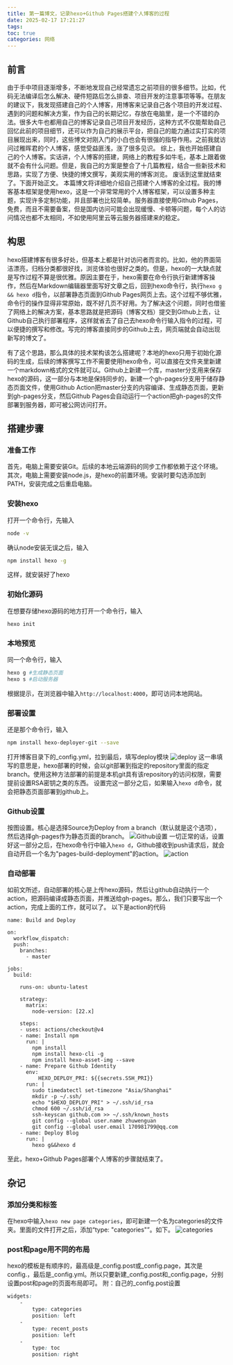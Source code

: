 ```yaml
---
title: 第一篇博文，记录hexo+Github Pages搭建个人博客的过程
date: 2025-02-17 17:21:27
tags:
toc: true
categories: 网络
---
```


## 前言
由于手中项目逐渐增多，不断地发现自己经常遗忘之前项目的很多细节。比如，代码无法编译后怎么解决、硬件短路后怎么排查、项目开发的注意事项等等。在朋友的建议下，我发现搭建自己的个人博客，用博客来记录自己各个项目的开发过程、遇到的问题和解决方案，作为自己的长期记忆，存放在电脑里，是一个不错的办法。很多大牛也都用自己的博客记录自己项目开发经历，这种方式不仅能帮助自己回忆此前的项目细节，还可以作为自己的展示平台，把自己的能力通过实打实的项目展现出来，同时，这些博文对刚入门的小白也会有很强的指导作用。之前我就访问过稚晖君的个人博客，感觉受益匪浅，涨了很多见识。
综上，我也开始搭建自己的个人博客。实话讲，个人博客的搭建，网络上的教程多如牛毛，基本上跟着做就不会有什么问题。但是，我自己的方案是整合了十几篇教程，结合一些新技术和思路，实现了方便、快捷的博文撰写，美观实用的博客浏览。
废话到这里就结束了。下面开始正文。
本篇博文将详细地介绍自己搭建个人博客的全过程。我的博客基本框架是使用hexo，这是一个非常常用的个人博客框架，可以设置多种主题，实现许多定制功能，并且部署也比较简单。服务器直接使用Github Pages，免费，而且不需要备案，但是国内访问可能会出现缓慢、卡顿等问题，每个人的访问情况也都不太相同，不如使用阿里云等云服务器搭建来的稳定。

## 构思
hexo搭建博客有很多好处，但基本上都是针对访问者而言的。比如，他的界面简洁漂亮，归档分类都很好找，浏览体验也很好之类的。但是，hexo的一大缺点就是写作过程不算是很优雅。原因主要在于，hexo需要在命令行执行新建博客操作，然后在Markdown编辑器里面写好文章之后，回到hexo命令行，执行`hexo g && hexo d`指令，以部署静态页面到Github Pages网页上去。这个过程不够优雅，命令行的操作显得非常原始，既不好几页不好用。为了解决这个问题，同时也借鉴了网络上的解决方案，基本思路就是把源码（博客文档）提交到Github上去，让Github自己执行部署程序，这样就省去了自己去hexo命令行输入指令的过程，可以便捷的撰写和修改。写完的博客直接同步的Github上去，网页端就会自动出现新写的博文了。

有了这个思路，那么具体的技术架构该怎么搭建呢？本地的hexo只用于初始化源码的生成，后续的博客撰写工作不需要使用hexo命令，可以直接在文件夹里新建一个markdown格式的文件就可以。Github上新建一个库，master分支用来保存hexo的源码，这一部分与本地是保持同步的，新建一个gh-pages分支用于储存静态页面文件，使用Github Action把master分支的内容编译、生成静态页面，更新到gh-pages分支，然后Github Pages会自动运行一个action把gh-pages的文件部署到服务器，即可被公网访问打开。

## 搭建步骤

### 准备工作
首先，电脑上需要安装Git。后续的本地云端源码的同步工作都依赖于这个环境。其次，电脑上需要安装node.js，是hexo的前置环境。安装时要勾选添加到PATH，安装完成之后重启电脑。
### 安装hexo
打开一个命令行，先输入
```bash
node -v
```
确认node安装无误之后，输入
```bash
npm install hexo -g
```
这样，就安装好了hexo
### 初始化源码
在想要存储hexo源码的地方打开一个命令行，输入
```bash
hexo init
```
### 本地预览
同一个命令行，输入
```bash
hexo g #生成静态页面
hexo s #启动服务器
```
根据提示，在浏览器中输入`http://localhost:4000`，即可访问本地网站。
### 部署设置
还是那个命令行，输入
```bash
npm install hexo-deployer-git --save
```
打开博客目录下的_config.yml，拉到最后，填写deploy模块
![deploy](第一篇博文/image.png)
这一串填写的意思是，hexo部署的时候，会以git部署到指定的repository里面的指定branch。使用这种方法部署的前提是本机git具有该repository的访问权限，需要提前设置RSA密钥之类的东西。
设置完这一部分之后，如果输入`hexo d`命令，就会把静态页面部署到github上。
### Github设置
按图设置。核心是选择Source为Deploy from a branch（默认就是这个选项），然后选择gh-pages作为静态页面的branch。
![Github设置](第一篇博文/image-1.png)
一切正常的话，设置好这一部分之后，在hexo命令行中输入`hexo d`，Github接收到push请求后，就会自动开启一个名为"pages-build-deployment"的action。
![action](第一篇博文/image-2.png)
### 自动部署
如前文所述，自动部署的核心是上传hexo源码，然后让github自动执行一个action，把源码编译成静态页面，并推送给gh-pages。那么，我们只要写出一个action，完成上面的工作，就可以了。
以下是action的代码
```
name: Build and Deploy

on:
  workflow_dispatch:
  push:
    branches:
      - master

jobs:
  build:

    runs-on: ubuntu-latest

    strategy:
      matrix:
        node-version: [22.x]

    steps:
    - uses: actions/checkout@v4
    - name: Install npm
      run: |
        npm install
        npm install hexo-cli -g
        npm install hexo-asset-img --save
    - name: Prepare Github Identity
      env:
          HEXO_DEPLOY_PRI: ${{secrets.SSH_PRI}}
      run: |
        sudo timedatectl set-timezone "Asia/Shanghai"
        mkdir -p ~/.ssh/
        echo "$HEXO_DEPLOY_PRI" > ~/.ssh/id_rsa
        chmod 600 ~/.ssh/id_rsa
        ssh-keyscan github.com >> ~/.ssh/known_hosts
        git config --global user.name zhuwenguan
        git config --global user.email 170981799@qq.com
    - name: Deploy Blog
      run: |
        hexo g&&hexo d
```
至此，hexo+Github Pages部署个人博客的步骤就结束了。

## 杂记

### 添加分类和标签
在hexo中输入`hexo new page categories`，即可新建一个名为categories的文件夹。里面的文件打开之后，添加“type: "categories"”。如下。
![categories](第一篇博文/image-3.png)
### post和page用不同的布局
hexo的模板是有顺序的，最高级是_config.post或_config.page，其次是config.<theme>，最后是_config.yml。所以只要新建_config.post和_config.page，分别设置post和page的页面布局即可。
附：自己的_config.post设置
```css
widgets:
    -
        type: categories
        position: left
    -
        type: recent_posts
        position: left
    -
        type: toc
        position: right
```